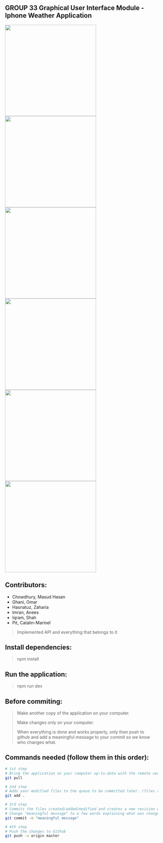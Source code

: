 ## GROUP 33 Graphical User Interface Module - Iphone Weather Application

<img src="https://i.imgur.com/EnWC9a4.png" width="300">
<img src="https://i.imgur.com/V0WYwRx.png" width="300">
<img src="https://i.imgur.com/hJ1c0jh.png" width="300">
<img src="https://i.imgur.com/UAxRzJR.png" width="300">
<img src="https://i.imgur.com/0PFN4w5.png" width="300">
<img src="https://i.imgur.com/SrKS9d4.png" width="300">

## Contributors:
- Chowdhury, Masud Hasan
- Ghani, Omar
- Hasnatuz, Zaharia
- Imran, Anees
- Iqram, Shah
- Pit, Catalin-Marinel
> Implemented API and everything that belongs to it

## Install dependencies:
> npm install

## Run the application:
> npm run dev

## Before commiting:
> Make another copy of the application on your computer.
>
> Make changes only on your computer.
>
> When everything is done and works properly, only then push to github and add a meaningful message to your commit so we know who changes what.

## Commands needed (follow them in this order):

``` bash
# 1st step
# Bring the application on your computer up-to-date with the remote version
git pull

# 2nd step
# Adds your modified files to the queue to be committed later. (files are not commited yet)
git add .

# 3rd step
# Commits the files created/added/modified and creates a new revision with a log
# Change "meaningful message" to a few words explaining what was changed/added
git commit -m "meaningful message"

# 4th step
# Push the changes to Github
git push -u origin master
```
